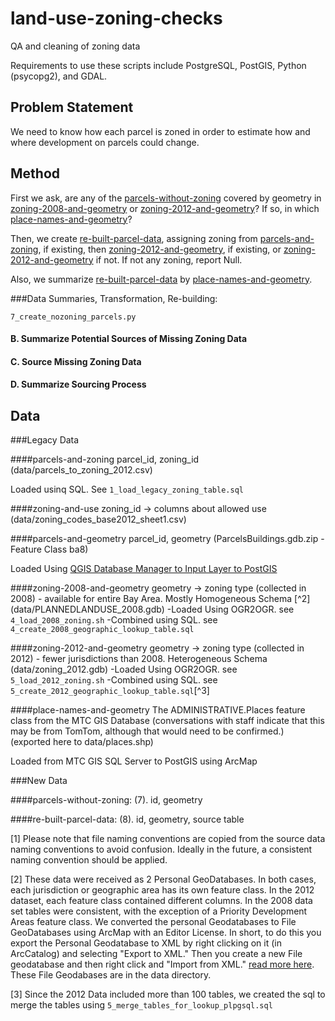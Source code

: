 # land-use-zoning-checks
QA and cleaning of zoning data

Requirements to use these scripts include PostgreSQL, PostGIS, Python (psycopg2), and GDAL. 

## Problem Statement

We need to know how each parcel is zoned in order to estimate how and where development on parcels could change. 

## Method

First we ask, are any of the [parcels-without-zoning](#parcels-without-zoning) covered by geometry in [zoning-2008-and-geometry](#zoning-2008-and-geometry) or [zoning-2012-and-geometry](#zoning-2012-and-geometry)? If so, in which [place-names-and-geometry](#place-names-and-geometry)? 

Then, we create [re-built-parcel-data](#re-built-parcel-data), assigning zoning from [parcels-and-zoning](#parcels-and-zoning), if existing, then [zoning-2012-and-geometry](#zoning-2012-and-geometry), if existing, or [zoning-2012-and-geometry](#zoning-2008-and-geometry) if not. If not any zoning, report Null. 

Also, we summarize [re-built-parcel-data](#re-built-parcel-data) by [place-names-and-geometry](#place-names-and-geometry).

###Data Summaries, Transformation, Re-building:

`7_create_nozoning_parcels.py`

#### B. Summarize Potential Sources of Missing Zoning Data

#### C. Source Missing Zoning Data

#### D. Summarize Sourcing Process

## Data 

###Legacy Data

####parcels-and-zoning
parcel_id, zoning_id (data/parcels_to_zoning_2012.csv)

Loaded usinq SQL. See `1_load_legacy_zoning_table.sql`

####zoning-and-use
zoning_id -> columns about allowed use (data/zoning_codes_base2012_sheet1.csv)

####parcels-and-geometry
parcel_id, geometry (ParcelsBuildings.gdb.zip - Feature Class ba8)

Loaded Using [QGIS Database Manager to Input Layer to PostGIS](http://docs.qgis.org/2.0/en/docs/training_manual/databases/db_manager.html#importing-data-into-a-database-with-db-manager) 

####zoning-2008-and-geometry
geometry -> zoning type (collected in 2008) - available for entire Bay Area. Mostly Homogeneous Schema [^2] 
(data/PLANNEDLANDUSE_2008.gdb)
-Loaded Using OGR2OGR. see `4_load_2008_zoning.sh`
-Combined using SQL. see `4_create_2008_geographic_lookup_table.sql`

####zoning-2012-and-geometry
geometry -> zoning type (collected in 2012) - fewer jurisdictions than 2008. Heterogeneous Schema 
(data/zoning_2012.gdb)
-Loaded Using OGR2OGR. see `5_load_2012_zoning.sh`
-Combined using SQL. see `5_create_2012_geographic_lookup_table.sql`[^3]

####place-names-and-geometry
The ADMINISTRATIVE.Places feature class from the MTC GIS Database (conversations with staff indicate that this may be from TomTom, although that would need to be confirmed.) (exported here to data/places.shp)

Loaded from MTC GIS SQL Server to PostGIS using ArcMap

###New Data

####parcels-without-zoning:
(7). id, geometry

####re-built-parcel-data:
(8). id, geometry, source table

[1] Please note that file naming conventions are copied from the source data naming conventions to avoid confusion. Ideally in the future, a consistent naming convention should be applied.

[2] These data were received as 2 Personal GeoDatabases. In both cases, each jurisdiction or geographic area has its own feature class. In the 2012 dataset, each feature class contained different columns. In the 2008 data set tables were consistent, with the exception of a Priority Development Areas feature class. We converted the personal Geodatabases to File GeoDatabases using ArcMap with an Editor License. In short, to do this you export the Personal Geodatabase to XML by right clicking on it (in ArcCatalog) and selecting "Export to XML." Then you create a new File geodatabase and then right click and "Import from XML." [read more here](http://help.arcgis.com/en/arcgisdesktop/10.0/help/index.html#//003n00000032000000). These File Geodabases are in the data directory. 

[3] Since the 2012 Data included more than 100 tables, we created the sql to merge the tables using `5_merge_tables_for_lookup_plpgsql.sql`
